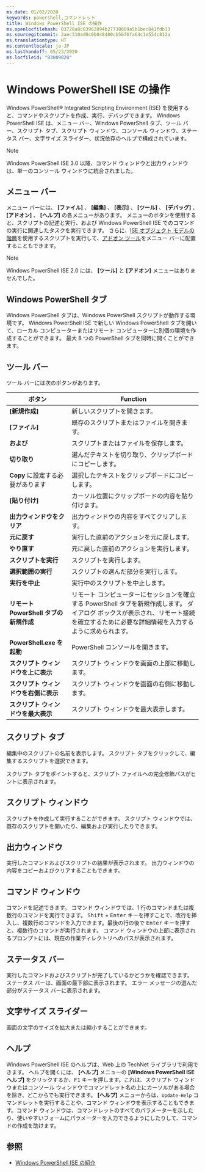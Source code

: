 ```yaml
---
ms.date: 01/02/2020
keywords: powershell,コマンドレット
title: Windows PowerShell ISE の操作
ms.openlocfilehash: 03728a8c83962894b27738609a5b1bec841fdb13
ms.sourcegitcommit: 2aec310ad0c0b048400cb56f6fa64c1e554c812a
ms.translationtype: HT
ms.contentlocale: ja-JP
ms.lasthandoff: 05/23/2020
ms.locfileid: "83809828"
---
```

# <a name="exploring-the-windows-powershell-ise"></a>Windows PowerShell ISE の操作

Windows PowerShell® Integrated Scripting Environment (ISE) を使用すると、コマンドやスクリプトを作成、実行、デバッグできます。 Windows PowerShell ISE は、メニュー バー、Windows PowerShell タブ、ツール バー、スクリプト タブ、スクリプト ウィンドウ、コンソール ウィンドウ、ステータス バー、文字サイズ スライダー、状況依存のヘルプで構成されています。

> [!NOTE]
> Windows PowerShell ISE 3.0 以降、コマンド ウィンドウと出力ウィンドウは、単一のコンソール ウィンドウに統合されました。

## <a name="menu-bar"></a>メニュー バー

メニュー バーには、 **[ファイル]** 、 **[編集]** 、 **[表示]** 、 **[ツール]** 、 **[デバッグ]** 、 **[アドオン]** 、 **[ヘルプ]** の各メニューがあります。 メニューのボタンを使用すると、スクリプトの記述と実行、および Windows PowerShell ISE でのコマンドの実行に関連したタスクを実行できます。 さらに、[ISE オブジェクト モデルの階層](object-model/The-ISE-Object-Model-Hierarchy.md)を使用するスクリプトを実行して、[アドオン ツール](object-model/The-ISEAddOnTool-Object.md)をメニュー バーに配置することもできます。

> [!NOTE]
> Windows PowerShell ISE 2.0 には、 **[ツール]** と **[アドオン]** メニューはありませんでした。

## <a name="windows-powershell-tabs"></a>Windows PowerShell タブ

Windows PowerShell タブは、Windows PowerShell スクリプトが動作する環境です。 Windows PowerShell ISE で新しい Windows PowerShell タブを開いて、ローカル コンピューターまたはリモート コンピューターに別個の環境を作成することができます。 最大 8 つの PowerShell タブを同時に開くことができます。

## <a name="toolbar"></a>ツール バー

ツール バーには次のボタンがあります。

|             ボタン             |                                                                                     Function                                                                                     |
| ------------------------------ | -------------------------------------------------------------------------------------------------------------------------------------------------------------------------------- |
| **[新規作成]**                        | 新しいスクリプトを開きます。                                                                                                                                                              |
| **[ファイル]**                       | 既存のスクリプトまたはファイルを開きます。                                                                                                                                                |
| **および**                       | スクリプトまたはファイルを保存します。                                                                                                                                                          |
| **切り取り**                        | 選んだテキストを切り取り、クリップボードにコピーします。                                                                                                                           |
| **Copy** に設定する必要があります                       | 選択したテキストをクリップボードにコピーします。                                                                                                                                       |
| **[貼り付け]**                      | カーソル位置にクリップボードの内容を貼り付けます。                                                                                                                     |
| **出力ウィンドウをクリア**          | 出力ウィンドウの内容をすべてクリアします。                                                                                                                                           |
| **元に戻す**                       | 実行した直前のアクションを元に戻します。                                                                                                                                     |
| **やり直す**                       | 元に戻した直前のアクションを実行します。                                                                                                                                        |
| **スクリプトを実行**                 | スクリプトを実行します。                                                                                                                                                                   |
| **選択範囲の実行**              | スクリプトの選んだ部分を実行します。                                                                                                                                             |
| **実行を中止**             | 実行中のスクリプトを中止します。                                                                                                                                                  |
| **リモート PowerShell タブの新規作成**  | リモート コンピューターにセッションを確立する PowerShell タブを新規作成します。 ダイアログ ボックスが表示され、リモート接続を確立するために必要な詳細情報を入力するように求められます。 |
| **PowerShell.exe を起動**       | PowerShell コンソールを開きます。                                                                                                                                                      |
| **スクリプト ウィンドウを上に表示**       | スクリプト ウィンドウを画面の上部に移動します。                                                                                                                                 |
| **スクリプト ウィンドウを右側に表示**     | スクリプト ウィンドウを画面の右側に移動します。                                                                                                                               |
| **スクリプト ウィンドウを最大表示** | スクリプト ウィンドウを最大表示します。                                                                                                                                                       |

## <a name="script-tab"></a>スクリプト タブ

編集中のスクリプトの名前を表示します。 スクリプト タブをクリックして、編集するスクリプトを選択できます。

スクリプト タブをポイントすると、スクリプト ファイルへの完全修飾パスがヒントに表示されます。

## <a name="script-pane"></a>スクリプト ウィンドウ

スクリプトを作成して実行することができます。 スクリプト ウィンドウでは、既存のスクリプトを開いたり、編集および実行したりできます。

## <a name="output-pane"></a>出力ウィンドウ

実行したコマンドおよびスクリプトの結果が表示されます。 出力ウィンドウの内容をコピーおよびクリアすることもできます。

## <a name="command-pane"></a>コマンド ウィンドウ

コマンドを記述できます。 コマンド ウィンドウでは、1 行のコマンドまたは複数行のコマンドを実行できます。 <kbd>Shift</kbd> + <kbd>Enter</kbd> キーを押すことで、改行を挿入し、複数行のコマンドを入力できます。最後の行の後で <kbd>Enter</kbd> キーを押すと、複数行のコマンドが実行されます。 コマンド ウィンドウの上部に表示されるプロンプトには、現在の作業ディレクトリへのパスが表示されます。

## <a name="status-bar"></a>ステータス バー

実行したコマンドおよびスクリプトが完了しているかどうかを確認できます。 ステータス バーは、画面の最下部に表示されます。 エラー メッセージの選んだ部分がステータス バーに表示されます。

## <a name="text-size-slider"></a>文字サイズ スライダー

画面の文字のサイズを拡大または縮小することができます。

## <a name="help"></a>ヘルプ

Windows PowerShell ISE のヘルプは、Web 上の TechNet ライブラリで利用できます。 ヘルプを開くには、 **[ヘルプ]** メニューの **[Windows PowerShell ISE ヘルプ]** をクリックするか、<kbd>F1</kbd> キーを押します。これは、スクリプト ウィンドウまたはコンソール ウィンドウでコマンドレット名の上にカーソルがある場合を除き、どこからでも実行できます。
**[ヘルプ]** メニューからは、`Update-Help` コマンドレットを実行することや、コマンド ウィンドウを表示することもできます。コマンド ウィンドウは、コマンドレットのすべてのパラメーターを示したり、使いやすいフォームにパラメーターを入力できるようにしたりして、コマンドの作成を助けます。

## <a name="see-also"></a>参照

- [Windows PowerShell ISE の紹介](Introducing-the-Windows-PowerShell-ISE.md)
